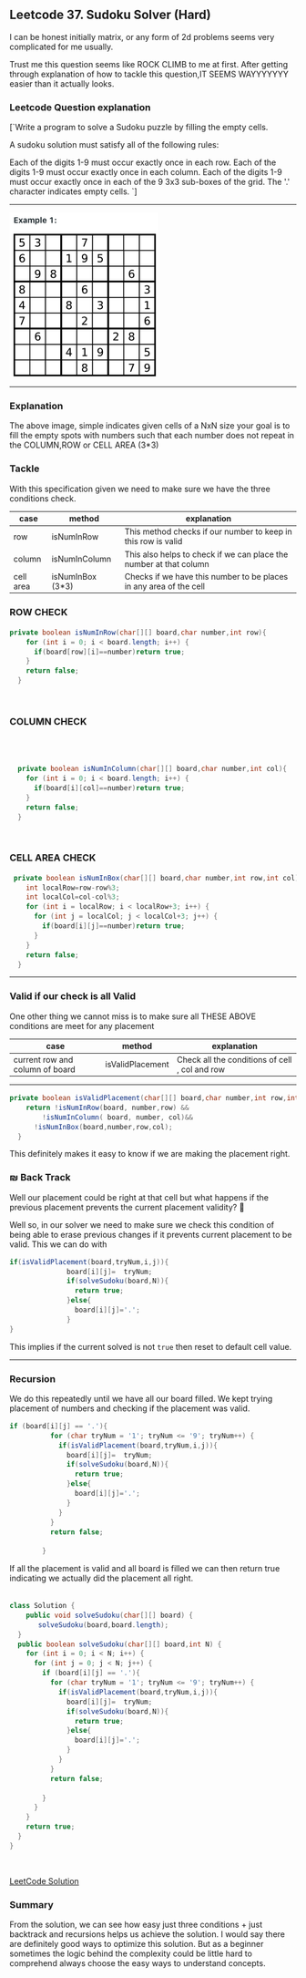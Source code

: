 ## Leetcode 37. Sudoku Solver (Hard)
I can be honest initially matrix, or any form of 2d problems seems very
complicated for me usually. 
 
Trust me this question seems like ROCK CLIMB to me at first. After getting through  explanation 
of how to tackle this question,IT SEEMS WAYYYYYYY easier than it actually looks.

### Leetcode Question explanation

[`Write a program to solve a Sudoku puzzle by filling the empty cells.

A sudoku solution must satisfy all of the following rules:

Each of the digits 1-9 must occur exactly once in each row.
Each of the digits 1-9 must occur exactly once in each column.
Each of the digits 1-9 must occur exactly once in each of the 9 3x3 sub-boxes of the grid.
The '.' character indicates empty cells.
`]
<hr>
<img src="https://raw.githubusercontent.com/Fas96/T-images-repo/main/sudoku-solver.png">
<hr>

### Explanation
The above image, simple indicates given cells of a NxN size 
your goal is to fill the empty spots with numbers such that each number does not repeat 
in the COLUMN,ROW or CELL AREA (3*3)

### Tackle
With this specification given we need to make sure we have 
the three conditions check.


| case      | method            | explanation                                                        |
|-----------|-------------------|--------------------------------------------------------------------|
| row       | isNumInRow        | This method checks if our number to keep in this row is valid      |
| column    | isNumInColumn     | This also helps to check if we can place the number at that column |
| cell area | isNumInBox (3*3)  | Checks if we have this number to be places in any area of the cell |


### ROW CHECK

```java
private boolean isNumInRow(char[][] board,char number,int row){
    for (int i = 0; i < board.length; i++) {
      if(board[row][i]==number)return true;
    }
    return false;
  }
```
<br>

### COLUMN CHECK

<br>

```java

  private boolean isNumInColumn(char[][] board,char number,int col){
    for (int i = 0; i < board.length; i++) {
      if(board[i][col]==number)return true;
    }
    return false;
  }
```

<br>

### CELL AREA CHECK

```java
 private boolean isNumInBox(char[][] board,char number,int row,int col){
    int localRow=row-row%3;
    int localCol=col-col%3;
    for (int i = localRow; i < localRow+3; i++) {
      for (int j = localCol; j < localCol+3; j++) {
        if(board[i][j]==number)return true;
      }
    }
    return false;
  }
```
<hr>

### Valid if our check is all Valid

One other thing we cannot miss is to make sure all THESE ABOVE conditions are meet for any placement


| case                            | method            | explanation                                    |
|---------------------------------|-------------------|------------------------------------------------|
| current row and column of board | isValidPlacement  | Check all the conditions of cell , col and row |

<hr>


```java
private boolean isValidPlacement(char[][] board,char number,int row,int col){
    return !isNumInRow(board, number,row) &&
        !isNumInColumn( board, number, col)&&
      !isNumInBox(board,number,row,col);
  }
```

This definitely makes it easy to know if we are making the placement right. 
### ₪ Back Track

Well our placement could be right at that cell but what happens if the previous placement prevents the 
current placement validity? 🧐

Well so, in our solver we need to make sure we check this condition of being able to erase previous changes 
if it prevents current placement to be valid. This we can do with

```java
if(isValidPlacement(board,tryNum,i,j)){
              board[i][j]=  tryNum;
              if(solveSudoku(board,N)){
                return true;
              }else{
                board[i][j]='.';
              }
}
```

This implies if the current solved is not     `true` then reset to default cell value.

<hr>


### Recursion 
We do this repeatedly until we have all our board filled. We kept trying placement of numbers
and checking if the placement was valid.


```java
if (board[i][j] == '.'){
          for (char tryNum = '1'; tryNum <= '9'; tryNum++) {
            if(isValidPlacement(board,tryNum,i,j)){
              board[i][j]=  tryNum;
              if(solveSudoku(board,N)){
                return true;
              }else{
                board[i][j]='.';
              }
            }
          }
          return false;

        }
```


If all the placement is valid and all board is filled we can then return true indicating we actually did
the placement all right.
<br>

```java

class Solution {
    public void solveSudoku(char[][] board) {
       solveSudoku(board,board.length);
  }
  public boolean solveSudoku(char[][] board,int N) {
    for (int i = 0; i < N; i++) {
      for (int j = 0; j < N; j++) {
        if (board[i][j] == '.'){
          for (char tryNum = '1'; tryNum <= '9'; tryNum++) {
            if(isValidPlacement(board,tryNum,i,j)){
              board[i][j]=  tryNum;
              if(solveSudoku(board,N)){
                return true;
              }else{
                board[i][j]='.';
              }
            }
          }
          return false;

        }
      }
    }
    return true;
  }
}
```
<br>

[LeetCode Solution](https://leetcode.com/submissions/detail/781309764/)

### Summary
From the solution, we can see how easy just three conditions + just backtrack and recursions helps us
achieve the solution. I would say there are definitely  good ways to optimize this solution.
But as a beginner sometimes the logic behind the complexity could be little hard to comprehend
always choose the easy ways to understand concepts. 
